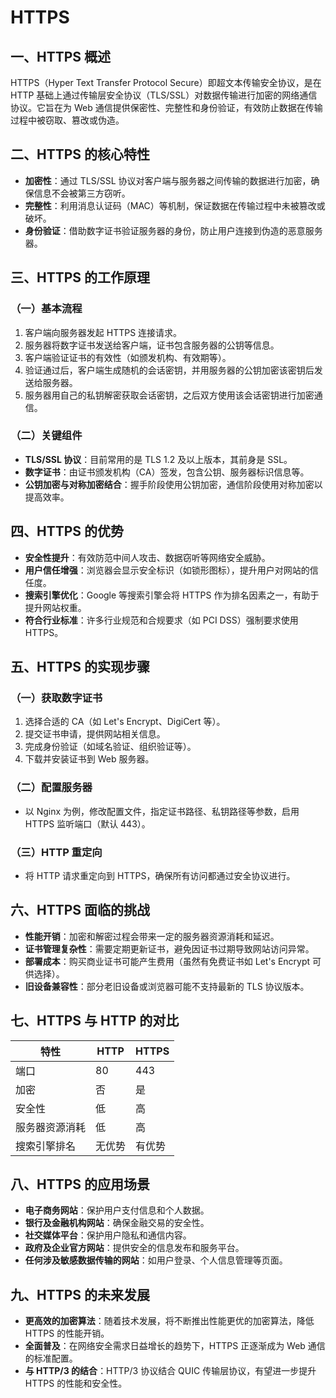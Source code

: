 # HTTPS 

## 一、HTTPS 概述

HTTPS（Hyper Text Transfer Protocol Secure）即超文本传输安全协议，是在 HTTP 基础上通过传输层安全协议（TLS/SSL）对数据传输进行加密的网络通信协议。它旨在为 Web 通信提供保密性、完整性和身份验证，有效防止数据在传输过程中被窃取、篡改或伪造。

## 二、HTTPS 的核心特性

- **加密性**：通过 TLS/SSL 协议对客户端与服务器之间传输的数据进行加密，确保信息不会被第三方窃听。
- **完整性**：利用消息认证码（MAC）等机制，保证数据在传输过程中未被篡改或破坏。
- **身份验证**：借助数字证书验证服务器的身份，防止用户连接到伪造的恶意服务器。

## 三、HTTPS 的工作原理

### （一）基本流程

1. 客户端向服务器发起 HTTPS 连接请求。
2. 服务器将数字证书发送给客户端，证书包含服务器的公钥等信息。
3. 客户端验证证书的有效性（如颁发机构、有效期等）。
4. 验证通过后，客户端生成随机的会话密钥，并用服务器的公钥加密该密钥后发送给服务器。
5. 服务器用自己的私钥解密获取会话密钥，之后双方使用该会话密钥进行加密通信。

### （二）关键组件

- **TLS/SSL 协议**：目前常用的是 TLS 1.2 及以上版本，其前身是 SSL。
- **数字证书**：由证书颁发机构（CA）签发，包含公钥、服务器标识信息等。
- **公钥加密与对称加密结合**：握手阶段使用公钥加密，通信阶段使用对称加密以提高效率。

## 四、HTTPS 的优势

- **安全性提升**：有效防范中间人攻击、数据窃听等网络安全威胁。
- **用户信任增强**：浏览器会显示安全标识（如锁形图标），提升用户对网站的信任度。
- **搜索引擎优化**：Google 等搜索引擎会将 HTTPS 作为排名因素之一，有助于提升网站权重。
- **符合行业标准**：许多行业规范和合规要求（如 PCI DSS）强制要求使用 HTTPS。

## 五、HTTPS 的实现步骤

### （一）获取数字证书

1. 选择合适的 CA（如 Let's Encrypt、DigiCert 等）。
2. 提交证书申请，提供网站相关信息。
3. 完成身份验证（如域名验证、组织验证等）。
4. 下载并安装证书到 Web 服务器。

### （二）配置服务器

- 以 Nginx 为例，修改配置文件，指定证书路径、私钥路径等参数，启用 HTTPS 监听端口（默认 443）。

### （三）HTTP 重定向

- 将 HTTP 请求重定向到 HTTPS，确保所有访问都通过安全协议进行。

## 六、HTTPS 面临的挑战

- **性能开销**：加密和解密过程会带来一定的服务器资源消耗和延迟。
- **证书管理复杂性**：需要定期更新证书，避免因证书过期导致网站访问异常。
- **部署成本**：购买商业证书可能产生费用（虽然有免费证书如 Let's Encrypt 可供选择）。
- **旧设备兼容性**：部分老旧设备或浏览器可能不支持最新的 TLS 协议版本。

## 七、HTTPS 与 HTTP 的对比

| 特性           | HTTP   | HTTPS  |
| -------------- | ------ | ------ |
| 端口           | 80     | 443    |
| 加密           | 否     | 是     |
| 安全性         | 低     | 高     |
| 服务器资源消耗 | 低     | 高     |
| 搜索引擎排名   | 无优势 | 有优势 |

## 八、HTTPS 的应用场景

- **电子商务网站**：保护用户支付信息和个人数据。
- **银行及金融机构网站**：确保金融交易的安全性。
- **社交媒体平台**：保护用户隐私和通信内容。
- **政府及企业官方网站**：提供安全的信息发布和服务平台。
- **任何涉及敏感数据传输的网站**：如用户登录、个人信息管理等页面。

## 九、HTTPS 的未来发展

- **更高效的加密算法**：随着技术发展，将不断推出性能更优的加密算法，降低 HTTPS 的性能开销。
- **全面普及**：在网络安全需求日益增长的趋势下，HTTPS 正逐渐成为 Web 通信的标准配置。
- **与 HTTP/3 的结合**：HTTP/3 协议结合 QUIC 传输层协议，有望进一步提升 HTTPS 的性能和安全性。


